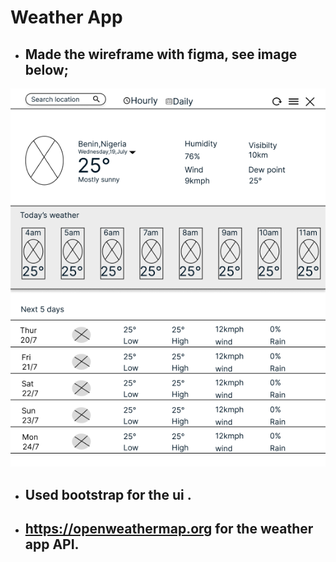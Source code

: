 # Weather App

- ## Made the wireframe with figma, see image below;

![Alt text](<assets/Frame 1.png>)

- ## Used bootstrap for the ui .

- ## https://openweathermap.org for the weather app API.
